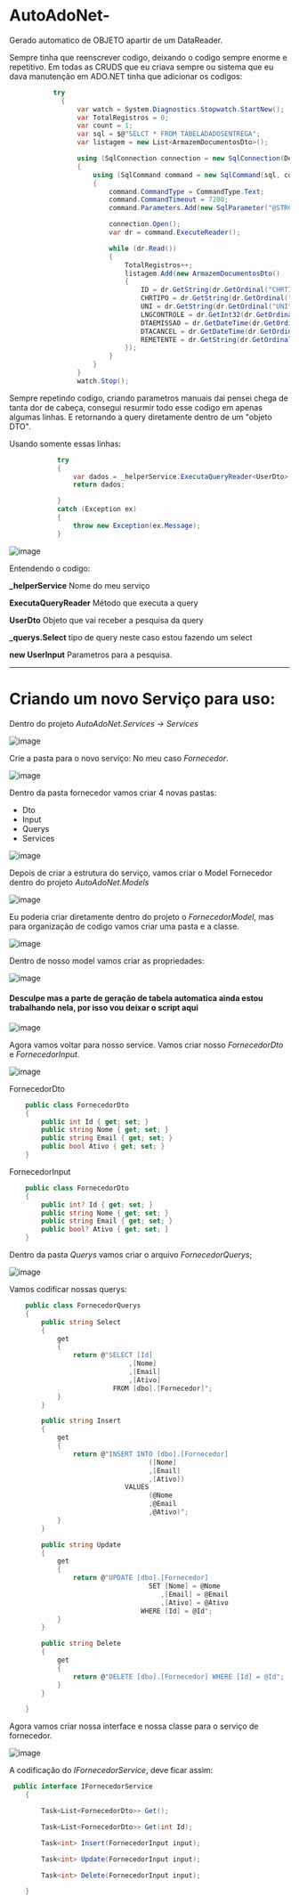 # AutoAdoNet-
Gerado automatico de OBJETO apartir de um DataReader.

Sempre tinha que reenscrever codigo, deixando o codigo sempre enorme e repetitivo. Em todas as CRUDS que eu criava sempre ou sistema que eu dava manutenção em ADO.NET 
tinha que adicionar os codigos:

```C#
           try
             {
                 var watch = System.Diagnostics.Stopwatch.StartNew();
                 var TotalRegistros = 0;
                 var count = 1;
                 var sql = $@"SELCT * FROM TABELADADOSENTREGA";
                 var listagem = new List<ArmazemDocumentosDto>();

                 using (SqlConnection connection = new SqlConnection(Debugging.Environment.ConnectionString))
                 {
                     using (SqlCommand command = new SqlCommand(sql, connection))
                     {
                         command.CommandType = CommandType.Text;
                         command.CommandTimeout = 7200;
                         command.Parameters.Add(new SqlParameter("@STRCHAVEACESSOCTE", input.CHAVECTE));

                         connection.Open();
                         var dr = command.ExecuteReader();

                         while (dr.Read())
                         {
                             TotalRegistros++;
                             listagem.Add(new ArmazemDocumentosDto()
                             {
                                 ID = dr.GetString(dr.GetOrdinal("CHRTIPO")),
                                 CHRTIPO = dr.GetString(dr.GetOrdinal("CHRTIPO")), //string
                                 UNI = dr.GetString(dr.GetOrdinal("UNI")), //string
                                 LNGCONTROLE = dr.GetInt32(dr.GetOrdinal("LNGCONTROLE")),//int
                                 DTAEMISSAO = dr.GetDateTime(dr.GetOrdinal("DTAEMISSAO")), //date
                                 DTACANCEL = dr.GetDateTime(dr.GetOrdinal("DTACANCEL")), //date
                                 REMETENTE = dr.GetString(dr.GetOrdinal("REMETENTE")) //string
                             });
                         }
                     }
                 }
                 watch.Stop();
```                 
                 
Sempre repetindo codigo, criando parametros manuais dai pensei chega de tanta dor de cabeça, consegui resurmir todo esse codigo em apenas algumas linhas. E retornando a query diretamente dentro de um "objeto DTO".

Usando somente essas linhas:

```C#
            try
            {
                var dados = _helperService.ExecutaQueryReader<UserDto>(_querys.Select, new UserInput());
                return dados;

            }
            catch (Exception ex)
            {
                throw new Exception(ex.Message);
            }
```

![image](https://user-images.githubusercontent.com/18741973/159191273-34d8970a-1ac8-4976-a231-e4064d20067e.png)

Entendendo o codigo:

**_helperService**  Nome do meu serviço

**ExecutaQueryReader** Método que executa a query

**UserDto** Objeto que vai receber a pesquisa da query
  
**_querys.Select** tipo de query neste caso estou fazendo um select
  
**new UserInput** Parametros para a pesquisa.


-----
<h1> Criando um novo Serviço para uso: </h1>

Dentro do projeto *AutoAdoNet.Services -> Services*

![image](https://user-images.githubusercontent.com/18741973/159192868-1839edb1-2a00-4a44-99f0-e09cb722701c.png)

Crie a pasta para o novo serviço: No meu caso *Fornecedor*.

![image](https://user-images.githubusercontent.com/18741973/159192907-c8f15a59-8750-40f0-9448-37a9d7c5fef7.png)

Dentro da pasta fornecedor vamos criar 4 novas pastas:

- Dto
- Input
- Querys
- Services

![image](https://user-images.githubusercontent.com/18741973/159192976-ea48ccdf-84c8-4ca5-95ce-26aa2438c431.png)

Depois de criar a estrutura do serviço, vamos criar o Model Fornecedor dentro do projeto *AutoAdoNet.Models*

![image](https://user-images.githubusercontent.com/18741973/159193035-9c01bfc0-387d-43a2-bec6-3ff07b2e870a.png)

Eu poderia criar diretamente dentro do projeto o *FornecedorModel*, mas para organização de codigo vamos criar uma pasta e a classe.

![image](https://user-images.githubusercontent.com/18741973/159193140-87f3bcae-40c9-4a3c-9295-18d03c6cbf59.png)

Dentro de nosso model vamos criar as propriedades:

![image](https://user-images.githubusercontent.com/18741973/159193220-67327ca5-f43e-4504-94b1-2905770eba0b.png)

<h4> Desculpe mas a parte de geração de tabela automatica ainda estou trabalhando nela, por isso vou deixar o script aqui </h4>

![image](https://user-images.githubusercontent.com/18741973/159193476-ee311866-586b-4cfd-8331-efd2c3f17513.png)

Agora vamos voltar para nosso service. Vamos criar nosso *FornecedorDto* e *FornecedorInput*.

![image](https://user-images.githubusercontent.com/18741973/159193678-371e659b-87a3-4361-b22a-21dc6e6fd50b.png)

FornecedorDto
```C#
    public class FornecedorDto
    {
        public int Id { get; set; }
        public string Nome { get; set; }
        public string Email { get; set; }
        public bool Ativo { get; set; }
    }
```    
    
FornecedorInput
```C#
    public class FornecedorDto
    {
        public int? Id { get; set; }
        public string Nome { get; set; }
        public string Email { get; set; }
        public bool? Ativo { get; set; }
    }
```    

Dentro da pasta *Querys* vamos criar o arquivo *FornecedorQuerys*;

![image](https://user-images.githubusercontent.com/18741973/159194076-6b836160-c751-4c93-a193-dcacbe766a00.png)

Vamos codificar nossas querys:

```C#
    public class FornecedorQuerys
    {
        public string Select
        {
            get
            {
                return @"SELECT [Id]
                              ,[Nome]
                              ,[Email]
                              ,[Ativo]
                          FROM [dbo].[Fornecedor]";
            }
        }

        public string Insert
        {
            get
            {
                return @"INSERT INTO [dbo].[Fornecedor]
                                   ([Nome]
                                   ,[Email]
                                   ,[Ativo])
                             VALUES
                                   (@Nome
                                   ,@Email
                                   ,@Ativo)";
            }
        }

        public string Update
        {
            get
            {
                return @"UPDATE [dbo].[Fornecedor]
                                   SET [Nome] = @Nome
                                      ,[Email] = @Email
                                      ,[Ativo] = @Ativo
                                 WHERE [Id] = @Id";
            }
        }

        public string Delete
        {
            get
            {
                return @"DELETE [dbo].[Fornecedor] WHERE [Id] = @Id";
            }
        }

    }
```
    
Agora vamos criar nossa interface e nossa classe para o serviço de fornecedor.

![image](https://user-images.githubusercontent.com/18741973/159194417-f5d83f9a-73d9-4f07-a7d5-e5a64588f6fa.png)


A codificação do *IFornecedorService*, deve ficar assim:

```C#
 public interface IFornecedorService
    {

        Task<List<FornecedorDto>> Get();

        Task<List<FornecedorDto>> Get(int Id);

        Task<int> Insert(FornecedorInput input);

        Task<int> Update(FornecedorInput input);

        Task<int> Delete(FornecedorInput input);

    }
```
           
           

